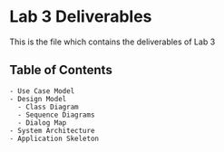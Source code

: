 # Lab 3 Deliverables

This is the file which contains the deliverables of Lab 3

## Table of Contents
```
- Use Case Model
- Design Model
  - Class Diagram
  - Sequence Diagrams
  - Dialog Map
- System Architecture
- Application Skeleton
```
